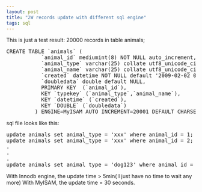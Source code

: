 ```yaml
---
layout: post
title: "2W records update with different sql engine"
tags: sql
---
```


This is just a test result:
20000 records in table animals;
<pre name='code' class='sql'>
CREATE TABLE `animals` (                                                           
           `animal_id` mediumint(8) NOT NULL auto_increment,                                
           `animal_type` varchar(25) collate utf8_unicode_ci NOT NULL,                      
           `animal_name` varchar(25) collate utf8_unicode_ci NOT NULL,                      
           `created` datetime NOT NULL default '2009-02-02 00:00:00',                       
           `doubledata` double default NULL,                                                
           PRIMARY KEY  (`animal_id`),                                                      
           KEY `typekey` (`animal_type`,`animal_name`),                                     
           KEY `datetime` (`created`),                                                      
           KEY `DOUBLE` (`doubledata`)                                                      
         ) ENGINE=MyISAM AUTO_INCREMENT=20001 DEFAULT CHARSET=utf8 COLLATE=utf8_unicode_ci  
</pre>
sql file looks like this:
<pre name='code' class='sql'>
update animals set animal_type = 'xxx' where animal_id = 1;
update animals set animal_type = 'xxx' where animal_id = 2;
.
.
.
update animals set animal_type = 'dog123' where animal_id = 20000;
</pre>

With Innodb engine, the update time > 5min( I just have no time to wait any more)
With MyISAM, the update time = 30 seconds.
